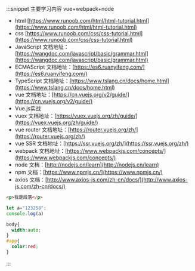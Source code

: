 :::snippet 主要学习内容 vue+webpack+node

- html [https://www.runoob.com/html/html-tutorial.html](https://www.runoob.com/html/html-tutorial.html)
- css [https://www.runoob.com/css/css-tutorial.html](https://www.runoob.com/css/css-tutorial.html)
- JavaScript 文档地址：[https://wangdoc.com/javascript/basic/grammar.html](https://wangdoc.com/javascript/basic/grammar.html)
- ECMAScript 文档地址：[https://es6.ruanyifeng.com/](https://es6.ruanyifeng.com/)
- TypeScript 文档地址：[https://www.tslang.cn/docs/home.html](https://www.tslang.cn/docs/home.html)
- vue 文档地址：[https://cn.vuejs.org/v2/guide/](https://cn.vuejs.org/v2/guide/)
- Vue.js实战
- vuex 文档地址：[https://vuex.vuejs.org/zh/guide/](https://vuex.vuejs.org/zh/guide/)
- vue router 文档地址：[https://router.vuejs.org/zh/](https://router.vuejs.org/zh/)
- vue SSR 文档地址：[https://ssr.vuejs.org/zh/](https://ssr.vuejs.org/zh/)
- webpack 文档地址：[https://www.webpackjs.com/concepts/](https://www.webpackjs.com/concepts/)
- node 文档：[http://nodejs.cn/learn](http://nodejs.cn/learn)
- npm 文档：[https://www.npmjs.cn/](https://www.npmjs.cn/)
- axios 文档：[http://www.axios-js.com/zh-cn/docs/](http://www.axios-js.com/zh-cn/docs/)

```html
<p>我是段落</p>
```

```javascript
let a="123258";
console.log(a)
```

```css
body{
  width:auto;
}
#app{
  color:red;
}
```

:::
